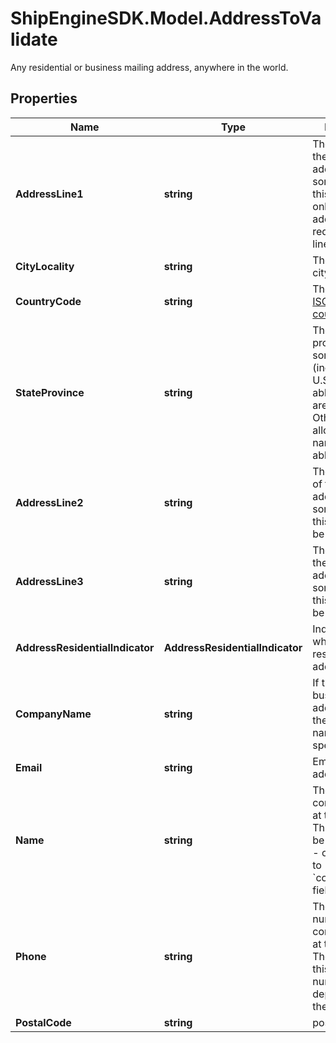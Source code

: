 # ShipEngineSDK.Model.AddressToValidate
Any residential or business mailing address, anywhere in the world. 

## Properties

Name | Type | Description | Notes
------------ | ------------- | ------------- | -------------
**AddressLine1** | **string** | The first line of the street address.  For some addresses, this may be the only line.  Other addresses may require 2 or 3 lines.  | 
**CityLocality** | **string** | The name of the city or locality | 
**CountryCode** | **string** | The two-letter [ISO 3166-1 country code](https://en.wikipedia.org/wiki/ISO_3166-1)  | 
**StateProvince** | **string** | The state or province.  For some countries (including the U.S.) only abbreviations are allowed.  Other countries allow the full name or abbreviation.  | 
**AddressLine2** | **string** | The second line of the street address.  For some addresses, this line may not be needed.  | [optional] 
**AddressLine3** | **string** | The third line of the street address.  For some addresses, this line may not be needed.  | [optional] 
**AddressResidentialIndicator** | **AddressResidentialIndicator** | Indicates whether this is a residential address. | [optional] 
**CompanyName** | **string** | If this is a business address, then the company name should be specified here.  | [optional] 
**Email** | **string** | Email for the address owner.  | [optional] 
**Name** | **string** | The name of a contact person at this address.  This field may be set instead of - or in addition to - the &#x60;company_name&#x60; field.  | [optional] 
**Phone** | **string** | The phone number of a contact person at this address.  The format of this phone number varies depending on the country.  | [optional] 
**PostalCode** | **string** | postal code | [optional] 

